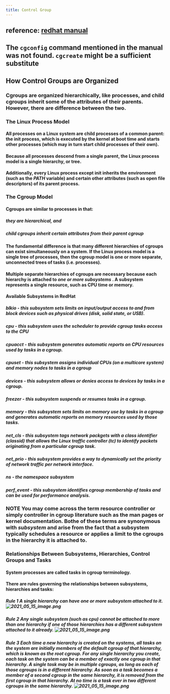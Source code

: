 ```yaml
---
title: Control Group
---
```


## reference: [redhat manual](https://access.redhat.com/documentation/en-us/red_hat_enterprise_linux/6/pdf/resource_management_guide/Red_Hat_Enterprise_Linux-6-Resource_Management_Guide-en-US.pdf)
## The `cgconfig` command mentioned in the manual was not found. `cgcreate` might be a sufficient substitute
## **How Control Groups are Organized**
### Cgroups are organized hierarchically, like processes, and child cgroups inherit some of the attributes of their parents. However, there are difference between the two.
### **The Linux Process Model**
#### All processes on a Linux system are child processes of a common parent: the **init** process, which is executed by the kernel at boot time and starts other processes (which may in turn start child processes of their own).
#### Because all processes descend from a single parent, the Linux process model is a single hierarchy, or tree.
#### Additionally, every Linux process except **init** inherits the environment (such as the *PATH* variable) and certain other attributes (such as open file descriptors) of its parent process.
### **The Cgroup Model**
#### Cgroups are similar to processes in that:
##### they are hierarchical, and
##### child cgroups inherit certain attributes from their parent cgroup
#### The fundamental difference is that many different hierarchies of cgroups can exist simultaneously on a system. If the Linux process model is a single tree of processes, then the cgroup model is one or more separate, unconnected trees of tasks (i.e. processes).
#### Multiple separate hierarchies of cgroups are necessary because each hierarchy is attached to *one or more subsystems* . A subsystem represents a single resource, such as CPU time or memory.
#### **Available Subsystems in RedHat**
##### **blkio** - this subsystem sets limits on input/output access to and from block devices such as physical drives (disk, solid state, or USB).
##### **cpu** - this subsystem uses the scheduler to provide cgroup tasks access to the CPU
##### **cpuacct** - this subsystem generates automatic reports on CPU resources used by tasks in a cgroup.
##### **cpuset** - this subsystem assigns individual CPUs (on a multicore system) and memory nodes to tasks in a cgroup
##### **devices** - this subsystem allows or denies access to devices by tasks in a cgroup.
##### **freezer** - this subsystem suspends or resumes tasks in a cgroup.
##### **memory** - this subsystem sets limits on memory use by tasks in a cgroup and generates automatic reports on memory resources used by those tasks.
##### **net_cls** - this subsystem tags network packgets with a class identifier (classid) that allows the Linux traffic controller (**tc**) to identify packets originating from a particular cgroup task.
##### **net_prio** - this subsystem provides a way to dynamically set the priority of network traffic per network interface.
##### **ns** - the *namespace* subsystem
##### **perf_event** - this subsystem identifies cgroup membership of tasks and can be used for performance analysis.
### **NOTE** You may come across the term **resource controller** or simply **controller** in cgroup literature such as the man pages or kernel documentation. Bothe of these terms are synonymous with *subsystem* and arise from the fact that a subsystem typically schedules a resource or applies a limit to the cgroups in the hierarchy it is attached to.
####
### **Relationships Between Subsystems, Hierarchies, Control Groups and Tasks**
#### System processes are called tasks in cgroup terminology.
#### There are rules governing the relationships between subsystems, hierarchies and tasks:
##### **Rule 1** A single hierarchy can have one or more subsystem attached to it. ![2021_05_15_image.png](https://cdn.logseq.com/%2Fa9681ad6-bdcb-48f5-9267-58877609cc6b79fa6ddf-67fc-4952-a312-1be14a6086e92021_05_15_image.png?Expires=4774682541&Signature=TWDRH~P8z7U~ovN1ojTKJ-RRnXwNY2W0J~qmYp2FKM1CR-3RMGm8QOuzYzyGRnfGLw1qUdZgEYVeLXkF98ydVbEY6yFwzLLvUgDQz6tw6GdEuilWOZjC2~F4WSlEW5Y3sbM7IUZ5ipHaHGBzUBeFrLeUHN3J6uCTrU9I4UvQ7QJAlyNnif7u9hmd0HUORBMWBvbZ5iVhqP5gJKN71YvANMD3YB28WjAK4y-8j7YWhb~NeZnqTG0Zp40Z5jtQrlH5uqlmCl5s~AK3MDwX6cewmJGRu36WptHJq7p9G2TFjtw~LmWiWoftC-NgnJkGX0V7EGEonMXs7UZdgrBiIs08FQ__&Key-Pair-Id=APKAJE5CCD6X7MP6PTEA)
##### **Rule 2** Any single subsystem (such as **cpu**) cannot be attached to more than one hierarchy if one of those hierarchies has a different subsystem attached to it already. ![2021_05_15_image.png](https://cdn.logseq.com/%2Fa9681ad6-bdcb-48f5-9267-58877609cc6bf567c862-32fc-4506-b277-129573147eab2021_05_15_image.png?Expires=4774682697&Signature=heETTrwRcv4pXUMJLl5i0T9wuIADWYaz2Tqz8vuKRkernR1GkJx2C5yeE23jT3pqYG9KQittl9umXYMeB7aaoQdhbjBACqTIdcHFbVgMZZDSEfzDeDWCWHQ9Q2P1jnlsLUIQjwHmJdlQa1oWbY44MjuCbDKoyHWkWDHNMdkhFuHy7fCv88bZoi1~DnlKyc-aY-WXMfvWakYsujE4S7F1Y-Sr6cbafLORiQi5y~QjEXnOQda2ABraanZyerMjLy6sfMLVHyF9LbeyUqTwvuA~SXawvuMBiaziynq4nl1kwS226uTWW0Xh6o91FCm~SFyQcVTW7ngQ~2MLJxoBE1MbgQ__&Key-Pair-Id=APKAJE5CCD6X7MP6PTEA)
##### **Rule 3** Each time a new hierarchy is created on the systems, all tasks on the system are initially members of the default cgroup of that hierarchy, which is known as the *root cgroup*. For any single hierarchy you create, each task on the system can be a member of *exactly* one cgroup in that hierarchy. A single task may be in multiple cgroups, as long as each of those cgroups is in a different hierarchy. As soon as a task becomes a member of a second cgroup in the same hierarchy, it is removed from the first cgroup in that hierarchy. At no time is a task ever in two different cgroups in the same hierarchy. ![2021_05_15_image.png](https://cdn.logseq.com/%2Fa9681ad6-bdcb-48f5-9267-58877609cc6b003a4bda-d717-4056-8dc3-e5c0e50d59622021_05_15_image.png?Expires=4774683232&Signature=C5Ea0B0Ere9WvbYnEzGmNKVyEq24z7Ae5XtEnQWqcEXKxxWb3VDGY7e6UwOFxNPeOsYeApfx2d3K28P0GBzW0Db6LawA9ViWOickQuXL3Y7blj4mdCg02k~K3GgCoEfcQ1tLUHIPzADj8ksEWHh6KKYbGGJJ4Az6nnG9A2R3MPCMPTVFVHa102ETbYq-kAjrtp12Pl63tIBYM7s3HZRt4hDsS7RR~ze2QnWocZfN1284mqpv7xEO9sbK0wGow6qIokAup6scuivQFXQrdyk8-c3Oia5~rCWrUJNTzNi-DKXtB5lolcZ0B7xQWk9k8TakSXVBDlMVViqec8xn7cDwJA__&Key-Pair-Id=APKAJE5CCD6X7MP6PTEA)
#####
